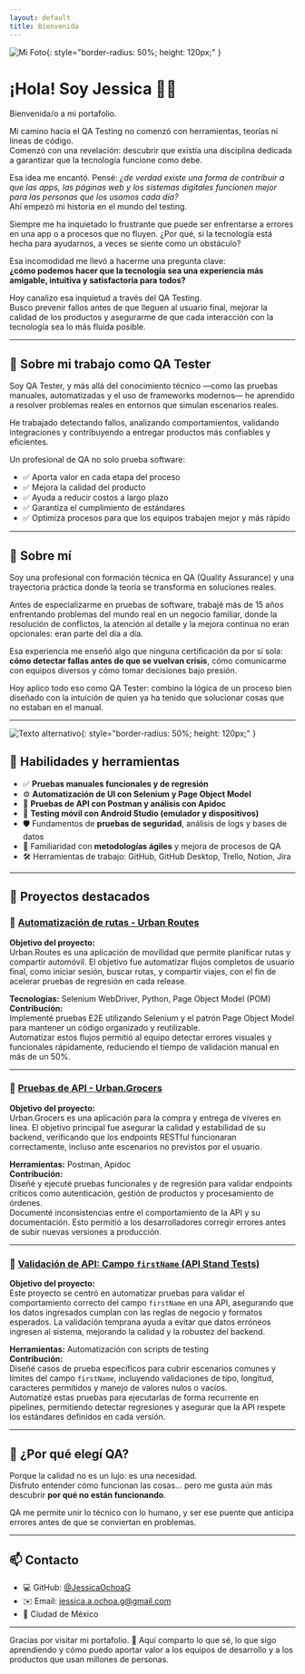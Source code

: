```yaml
---
layout: default
title: Bienvenida
---
```

![Mi Foto](/assets/images/foto-perfil.jpg){: style="border-radius: 50%; height: 120px;" }


# ¡Hola! Soy Jessica 👩‍💻

Bienvenida/o a mi portafolio.

Mi camino hacia el QA Testing no comenzó con herramientas, teorías ni líneas de código.  
Comenzó con una revelación: descubrir que existía una disciplina dedicada a garantizar que la tecnología funcione como debe.

Esa idea me encantó. Pensé: *¿de verdad existe una forma de contribuir a que las apps, las páginas web y los sistemas digitales funcionen mejor para las personas que los usamos cada día?*  
Ahí empezó mi historia en el mundo del testing.

Siempre me ha inquietado lo frustrante que puede ser enfrentarse a errores en una app o a procesos que no fluyen. ¿Por qué, si la tecnología está hecha para ayudarnos, a veces se siente como un obstáculo?

Esa incomodidad me llevó a hacerme una pregunta clave:  
**¿cómo podemos hacer que la tecnología sea una experiencia más amigable, intuitiva y satisfactoria para todos?**

Hoy canalizo esa inquietud a través del QA Testing.  
Busco prevenir fallos antes de que lleguen al usuario final, mejorar la calidad de los productos y asegurarme de que cada interacción con la tecnología sea lo más fluida posible.

---

## 🎯 Sobre mi trabajo como QA Tester

Soy QA Tester, y más allá del conocimiento técnico —como las pruebas manuales, automatizadas y el uso de frameworks modernos— he aprendido a resolver problemas reales en entornos que simulan escenarios reales.

He trabajado detectando fallos, analizando comportamientos, validando integraciones y contribuyendo a entregar productos más confiables y eficientes.

Un profesional de QA no solo prueba software:

- ✅ Aporta valor en cada etapa del proceso  
- ✅ Mejora la calidad del producto  
- ✅ Ayuda a reducir costos a largo plazo  
- ✅ Garantiza el cumplimiento de estándares  
- ✅ Optimiza procesos para que los equipos trabajen mejor y más rápido

---

## 💼 Sobre mí

Soy una profesional con formación técnica en QA (Quality Assurance) y una trayectoria práctica donde la teoría se transforma en soluciones reales.

Antes de especializarme en pruebas de software, trabajé más de 15 años enfrentando problemas del mundo real en un negocio familiar, donde la resolución de conflictos, la atención al detalle y la mejora continua no eran opcionales: eran parte del día a día.

Esa experiencia me enseñó algo que ninguna certificación da por sí sola: **cómo detectar fallas antes de que se vuelvan crisis**, cómo comunicarme con equipos diversos y cómo tomar decisiones bajo presión.

Hoy aplico todo eso como QA Tester: combino la lógica de un proceso bien diseñado con la intuición de quien ya ha tenido que solucionar cosas que no estaban en el manual.

---
![Texto alternativo](/assets/images/herramientas.jpg){: style="border-radius: 50%; height: 120px;" }

## 🔧 Habilidades y herramientas

- ✅ **Pruebas manuales funcionales y de regresión**  
- ⚙️ **Automatización de UI con Selenium y Page Object Model**  
- 🔌 **Pruebas de API con Postman y análisis con Apidoc**  
- 📱 **Testing móvil con Android Studio (emulador y dispositivos)**  
- 🛡️ Fundamentos de **pruebas de seguridad**, análisis de logs y bases de datos  
- 🔁 Familiaridad con **metodologías ágiles** y mejora de procesos de QA  
- 🛠️ Herramientas de trabajo: GitHub, GitHub Desktop, Trello, Notion, Jira

---

## 🚀 Proyectos destacados

### 🔹 [Automatización de rutas - Urban Routes](https://github.com/JessicaOchoaG/qa-project-Urban-Routes-es)
**Objetivo del proyecto:**  
Urban.Routes es una aplicación de movilidad que permite planificar rutas y compartir automóvil. El objetivo fue automatizar flujos completos de usuario final, como iniciar sesión, buscar rutas, y compartir viajes, con el fin de acelerar pruebas de regresión en cada release.  

**Tecnologías:** Selenium WebDriver, Python, Page Object Model (POM)  
**Contribución:**  
Implementé pruebas E2E utilizando Selenium y el patrón Page Object Model para mantener un código organizado y reutilizable.  
Automatizar estos flujos permitió al equipo detectar errores visuales y funcionales rápidamente, reduciendo el tiempo de validación manual en más de un 50%.

---

### 🔹 [Pruebas de API - Urban.Grocers](https://github.com/JessicaOchoaG/qa-project-Urban-Grocers-app-es)
**Objetivo del proyecto:**  
Urban.Grocers es una aplicación para la compra y entrega de víveres en línea. El objetivo principal fue asegurar la calidad y estabilidad de su backend, verificando que los endpoints RESTful funcionaran correctamente, incluso ante escenarios no previstos por el usuario.  

**Herramientas:** Postman, Apidoc  
**Contribución:**  
Diseñé y ejecuté pruebas funcionales y de regresión para validar endpoints críticos como autenticación, gestión de productos y procesamiento de órdenes.  
Documenté inconsistencias entre el comportamiento de la API y su documentación. Esto permitió a los desarrolladores corregir errores antes de subir nuevas versiones a producción.

---

### 🔹 [Validación de API: Campo `firstName` (API Stand Tests)](https://github.com/JessicaOchoaG/api_stand_tests)
**Objetivo del proyecto:**  
Este proyecto se centró en automatizar pruebas para validar el comportamiento correcto del campo `firstName` en una API, asegurando que los datos ingresados cumplan con las reglas de negocio y formatos esperados. La validación temprana ayuda a evitar que datos erróneos ingresen al sistema, mejorando la calidad y la robustez del backend.  

**Herramientas:** Automatización con scripts de testing  
**Contribución:**  
Diseñé casos de prueba específicos para cubrir escenarios comunes y límites del campo `firstName`, incluyendo validaciones de tipo, longitud, caracteres permitidos y manejo de valores nulos o vacíos.  
Automatizé estas pruebas para ejecutarlas de forma recurrente en pipelines, permitiendo detectar regresiones y asegurar que la API respete los estándares definidos en cada versión. 

---

## 🧭 ¿Por qué elegí QA?

Porque la calidad no es un lujo: es una necesidad.  
Disfruto entender cómo funcionan las cosas... pero me gusta aún más descubrir **por qué no están funcionando**.

QA me permite unir lo técnico con lo humano, y ser ese puente que anticipa errores antes de que se conviertan en problemas.

---

## 📫 Contacto

- 💻 GitHub: [@JessicaOchoaG](https://github.com/JessicaOchoaG)
- ✉️ Email: jessica.a.ochoa.g@gmail.com
- 📍 Ciudad de México

---

Gracias por visitar mi portafolio.   🙌
Aquí comparto lo que sé, lo que sigo aprendiendo y cómo puedo aportar valor a los equipos de desarrollo y a los productos que usan millones de personas.

